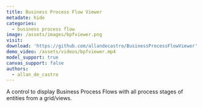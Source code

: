 ```yaml
---
title: Business Process Flow Viewer
metadate: hide
categories:
  - business process flow
image: /assets/images/bpfviewer.png
visit: 
download: 'https://github.com/allandecastro/BusinessProcessFlowViewer'
demo_video: /assets/videos/bpfviewer.mp4
model_support: true
canvas_support: false
authors:
  - allan_de_castro
---
```


A control to display Business Process Flows with all process stages of entities from a grid/views.

